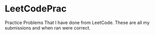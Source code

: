 # LeetCodePrac
Practice Problems That I have done from LeetCode. These are all my submissions and when ran were correct.
